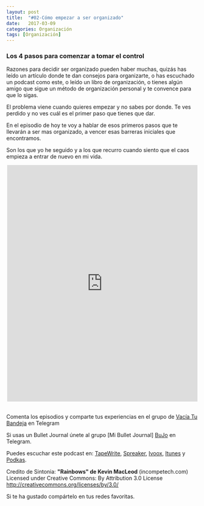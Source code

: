 ```yaml
---
layout: post
title:  "#02-Cómo empezar a ser organizado"
date:   2017-03-09 
categories: Organización
tags: [Organización]
---
```


### Los 4 pasos para comenzar a tomar el control
Razones para decidir ser organizado pueden haber muchas, quizás has leído un artículo donde te dan consejos para organizarte, o has escuchado un podcast como este, o leído un libro de organización, o tienes algún amigo que sigue un método de organización personal y te convence para que lo sigas. 

El problema viene cuando quieres empezar y no sabes por donde. Te ves perdido y no ves cuál es el primer paso que tienes que dar. 

En el episodio de hoy te voy a hablar de esos primeros pasos que te llevarán a ser mas organizado, a vencer esas barreras iniciales que encontramos.

Son los que yo he seguido y a los que recurro cuando siento que el caos empieza a entrar de nuevo en mi vida.


  <div style="width: 100%; max-width:500px; max-height: 620px; margin: auto; overflow: hidden"><div style="text-align: center; display: block; position: relative; width: 100%; padding-bottom: 124%;  height: 0px; box-sizing: border-box;"><iframe style="position: absolute; left: 0px; top: 0px; padding: 0px; margin: 0px; width: 100%; height: 100%; max-width: 500px; max-height: 620px"  src="https://tapewrite.com/embed/58c07657edf79d0b43a5aafe" frameborder="0" scrolling="no">TW</iframe></div></div>
 

<br/>

Comenta los episodios y comparte tus experiencias en el grupo de [Vacía Tu Bandeja][Telegram] en Telegram

Si usas un Bullet Journal únete al grupo [Mi Bullet Journal] [BuJo] en Telegram.

Puedes escuchar este podcast en:
[TapeWrite][TapeWrite], [Spreaker][Spreaker], [Ivoox][Ivoox], [Itunes][Itunes] y [Podkas][Podkas]. 


Credito de Sintonia:
**"Rainbows" de Kevin MacLeod** (incompetech.com)
Licensed under Creative Commons: By Attribution 3.0 License
http://creativecommons.org/licenses/by/3.0/

Si te ha gustado compártelo en tus redes favoritas.

[TapeWrite]: https://tapewrite.com/@vacia_tu_bandeja/
[Spreaker]: https://www.spreaker.com/show/2177636
[Ivoox]: http://www.ivoox.com/podcast-vacia-tu-bandeja_sq_f1388960_1.html
[Itunes]: https://itunes.apple.com/es/podcast/vac%C3%ADa-tu-bandeja/id1212390900?mt=2
[Podkas]: http://www.podkas.com/directorio/vacia-tu-bandeja-de-lormez16/
[Telegram]: http://t.me/Vaciatubandeja 
[BuJo]: http://t.me/miBulletJournal